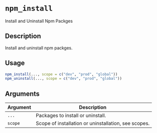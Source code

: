 # `npm_install`

Install and Uninstall Npm Packges


## Description

Install and uninstall npm packges.


## Usage

```r
npm_install(..., scope = c("dev", "prod", "global"))
npm_uninstall(..., scope = c("dev", "prod", "global"))
```


## Arguments

Argument      |Description
------------- |----------------
`...`     |     Packages to install or uninstall.
`scope`     |     Scope of installation or uninstallation, see scopes.


